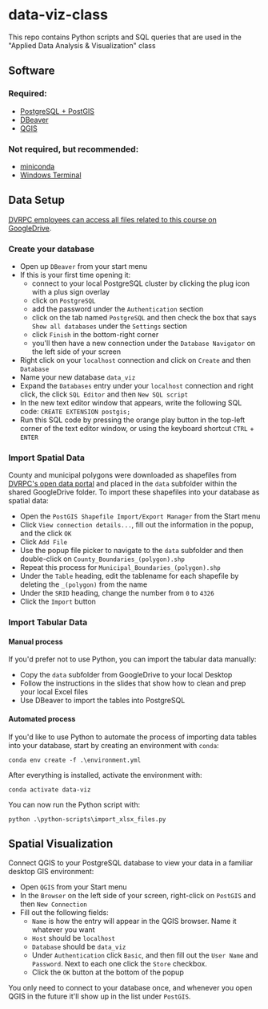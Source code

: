 # data-viz-class

This repo contains Python scripts and SQL queries that are used in the "Applied Data Analysis &amp; Visualization" class

## Software

### Required:

- [PostgreSQL + PostGIS](https://www.postgresql.org/download/windows/)
- [DBeaver](https://dbeaver.com/download/lite/)
- [QGIS](https://www.qgis.org/en/site/forusers/download.html)

### Not required, but recommended:

- [miniconda](https://docs.conda.io/en/latest/miniconda.html)
- [Windows Terminal](https://www.microsoft.com/en-us/p/windows-terminal/9n0dx20hk701?activetab=pivot:overviewtab)

## Data Setup

[DVRPC employees can access all files related to this course on GoogleDrive](https://drive.google.com/drive/folders/1AXb63VM86_tGUSMjDmcSJlTRUWtsKUTA?usp=sharing).

### Create your database

- Open up `DBeaver` from your start menu
- If this is your first time opening it:
  - connect to your local PostgreSQL cluster by clicking the plug icon with a plus sign overlay
  - click on `PostgreSQL`
  - add the password under the `Authentication` section
  - click on the tab named `PostgreSQL` and then check the box that says `Show all databases` under the `Settings` section
  - click `Finish` in the bottom-right corner
  - you'll then have a new connection under the `Database Navigator` on the left side of your screen
- Right click on your `localhost` connection and click on `Create` and then `Database`
- Name your new database `data_viz`
- Expand the `Databases` entry under your `localhost` connection and right click, the click `SQL Editor` and then `New SQL script`
- In the new text editor window that appears, write the following SQL code: `CREATE EXTENSION postgis;`
- Run this SQL code by pressing the orange play button in the top-left corner of the text editor window, or using the keyboard shortcut `CTRL` + `ENTER`

### Import Spatial Data

County and municipal polygons were downloaded as shapefiles from [DVRPC's open data portal](https://dvrpc-dvrpcgis.opendata.arcgis.com/) and placed in the `data` subfolder within the shared GoogleDrive folder. To import these shapefiles into your database as spatial data:

- Open the `PostGIS Shapefile Import/Export Manager` from the Start menu
- Click `View connection details...`, fill out the information in the popup, and the click `OK`
- Click `Add File`
- Use the popup file picker to navigate to the `data` subfolder and then double-click on `County_Boundaries_(polygon).shp`
- Repeat this process for `Municipal_Boundaries_(polygon).shp`
- Under the `Table` heading, edit the tablename for each shapefile by deleting the `_(polygon)` from the name
- Under the `SRID` heading, change the number from `0` to `4326`
- Click the `Import` button

### Import Tabular Data

#### Manual process

If you'd prefer not to use Python, you can import the tabular data manually:

- Copy the `data` subfolder from GoogleDrive to your local Desktop
- Follow the instructions in the slides that show how to clean and prep your local Excel files
- Use DBeaver to import the tables into PostgreSQL

#### Automated process

If you'd like to use Python to automate the process of importing data tables into your database, start by creating an environment with `conda`:

```
conda env create -f .\environment.yml
```

After everything is installed, activate the environment with:

```
conda activate data-viz
```

You can now run the Python script with:

```
python .\python-scripts\import_xlsx_files.py
```

## Spatial Visualization

Connect QGIS to your PostgreSQL database to view your data in a familiar desktop GIS environment:

- Open `QGIS` from your Start menu
- In the `Browser` on the left side of your screen, right-click on `PostGIS` and then `New Connection`
- Fill out the following fields:
  - `Name` is how the entry will appear in the QGIS browser. Name it whatever you want
  - `Host` should be `localhost`
  - `Database` should be `data_viz`
  - Under `Authentication` click `Basic`, and then fill out the `User Name` and `Password`. Next to each one click the `Store` checkbox.
  - Click the `OK` button at the bottom of the popup

You only need to connect to your database once, and whenever you open QGIS in the future it'll show up in the list under `PostGIS`.
